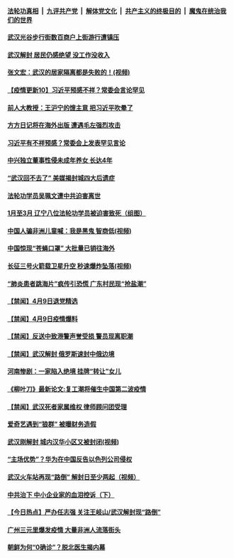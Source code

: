 ####  [法轮功真相](../../../../basic/blob/master/README.md?t=04102001) &nbsp;|&nbsp; [九评共产党](../../../../9ping.md/blob/master/README.md?t=04102001) &nbsp;|&nbsp; [解体党文化](../../../../jtdwh.md/blob/master/README.md?t=04102001)  &nbsp;|&nbsp; [共产主义的终极目的](../../../../gczydzjmd.md/blob/master/README.md?t=04102001) &nbsp;|&nbsp; [魔鬼在统治我们的世界](../../../../mgztzwmdsj.md/blob/master/README.md?t=04102001) 

#### [武汉光谷步行街数百商户上街游行遭镇压](../pages/prog204/a102820142.md?t=04102001) 

#### [武汉解封 居民仍感绝望 没工作没收入](../pages/prog204/a102820140.md?t=04102001) 

#### [张文宏：武汉的居家隔离都是失败的！(视频)](../pages/prog204/a102820144.md?t=04102001) 

#### [【疫情更新10】习近平预感不祥？常委会言论罕见](../pages/prog204/a102816630.md?t=04102001) 

#### [前人大教授：王沪宁的馊主意 把习近平吹晕了](../pages/prog204/a102820082.md?t=04102001) 

#### [方方日记将在海外出版 遭遇毛左强烈攻击](../pages/prog204/a102820053.md?t=04102001) 

#### [习近平有不祥预感？常委会上发表罕见言论](../pages/prog204/a102820004.md?t=04102001) 

#### [中兴独立董事性侵未成年养女 长达4年](../pages/prog204/a102820005.md?t=04102001) 

#### [“武汉回不去了” 美媒揭封城四大后遗症](../pages/prog204/a102819977.md?t=04102001) 

#### [法轮功学员吴珮文遭中共迫害离世](../pages/prog204/a102819991.md?t=04102001) 

#### [1月至3月 辽宁八位法轮功学员被迫害致死（组图）](../pages/prog204/a102819961.md?t=04102001) 

#### [中国人骗非洲儿童喊：我是黑鬼 智商低(视频)](../pages/prog204/a102819921.md?t=04102001) 

#### [中国惊现“苍蝇口罩” 大批量已销往海外](../pages/prog204/a102819908.md?t=04102001) 

#### [长征三号火箭载卫星升空 秒速爆炸坠落(视频)](../pages/prog204/a102819881.md?t=04102001) 

#### [“肺炎患者跳海片”疯传引恐慌 广东村民现“抢盐潮”](../pages/prog204/a102819858.md?t=04102001) 

#### [【禁闻】4月9日退党精选](../pages/prog204/a102819715.md?t=04102001) 

#### [【禁闻】4月9日疫情爆料](../pages/prog204/a102819713.md?t=04102001) 

#### [【禁闻】反送中致港警声誉受损 警员现离职潮](../pages/prog204/a102819711.md?t=04102001) 

#### [【禁闻】武汉解封 俄罗斯速封中俄边境](../pages/prog204/a102819733.md?t=04102001) 

#### [河南惨剧：一家陷入绝境 挂牌“转让”女儿](../pages/prog204/a102819660.md?t=04102001) 

#### [《柳叶刀》最新论文:复工潮将催生中国第二波疫情](../pages/prog204/a102819684.md?t=04102001) 

#### [【禁闻】武汉死者家属维权 律师顾问团受理](../pages/prog204/a102819648.md?t=04102001) 

#### [爱奇艺遇到“狼群” 被曝财务造假](../pages/prog204/a102819632.md?t=04102001) 

#### [武汉刚解封 城内汉华小区又被封闭(视频)](../pages/prog204/a102819575.md?t=04102001) 

#### [“主场优势”？华为在中国反告以色列公司侵权](../pages/prog204/a102819592.md?t=04102001) 

#### [武汉火车站再现“路倒” 解封日至少两起（视频）](../pages/prog204/a102819519.md?t=04102001) 

#### [中共治下 中小企业家的血泪控诉（下）](../pages/prog204/a102819465.md?t=04102001) 

#### [【今日热点】严办任志强 关注王岐山/武汉解封现“路倒”](../pages/prog204/a102819363.md?t=04102001) 

#### [广州三元里爆发疫情  大量非洲人流落街头](../pages/prog204/a102819408.md?t=04102001) 

#### [朝鲜为何“0确诊”？脱北医生揭内幕](../pages/prog204/a102819402.md?t=04102001) 

